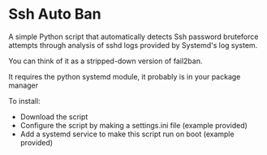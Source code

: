 # Ssh Auto Ban

A simple Python script that automatically detects Ssh password bruteforce attempts through analysis of sshd logs provided by Systemd's log system.

You can think of it as a stripped-down version of fail2ban.

It requires the python systemd module, it probably is in your package manager

To install:
 - Download the script
 - Configure the script by making a settings.ini file (example provided)
 - Add a systemd service to make this script run on boot (example provided)
